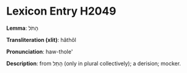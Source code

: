 # Lexicon Entry H2049

**Lemma**: הָתֹל

**Transliteration (xlit)**: hâthôl

**Pronunciation**: haw-thole'

**Description**:
from הָתַל (only in plural collectively); a derision; mocker.

